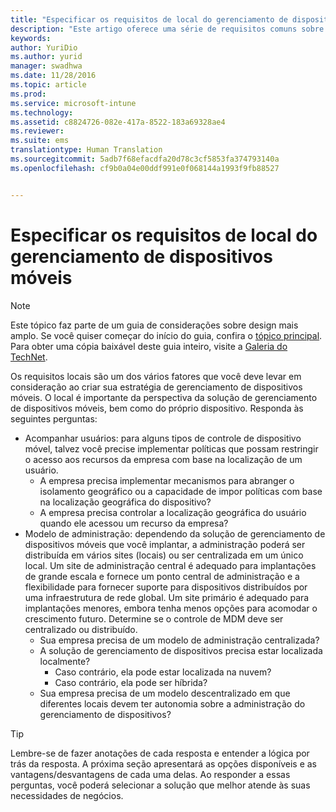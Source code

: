 ```yaml
---
title: "Especificar os requisitos de local do gerenciamento de dispositivos móveis"
description: "Este artigo oferece uma série de requisitos comuns sobre a localização do dispositivo em um cenário de gerenciamento de dispositivo móvel."
keywords: 
author: YuriDio
ms.author: yurid
manager: swadhwa
ms.date: 11/28/2016
ms.topic: article
ms.prod: 
ms.service: microsoft-intune
ms.technology: 
ms.assetid: c8824726-082e-417a-8522-183a69328ae4
ms.reviewer: 
ms.suite: ems
translationtype: Human Translation
ms.sourcegitcommit: 5adb7f68efacdfa20d78c3cf5853fa374793140a
ms.openlocfilehash: cf9b0a04e00ddf991e0f068144a1993f9fb88527


---
```


# <a name="specify-your-mobile-device-management-location-requirements"></a>Especificar os requisitos de local do gerenciamento de dispositivos móveis

>[!NOTE]
>Este tópico faz parte de um guia de considerações sobre design mais amplo. Se você quiser começar do início do guia, confira o [tópico principal](mdm-design-considerations-guide.md). Para obter uma cópia baixável deste guia inteiro, visite a [Galeria do TechNet](https://gallery.technet.microsoft.com/Mobile-Device-Management-7d401582).

Os requisitos locais são um dos vários fatores que você deve levar em consideração ao criar sua estratégia de gerenciamento de dispositivos móveis. O local é importante da perspectiva da solução de gerenciamento de dispositivos móveis, bem como do próprio dispositivo. Responda às seguintes perguntas:

- Acompanhar usuários: para alguns tipos de controle de dispositivo móvel, talvez você precise implementar políticas que possam restringir o acesso aos recursos da empresa com base na localização de um usuário.
    - A empresa precisa implementar mecanismos para abranger o isolamento geográfico ou a capacidade de impor políticas com base na localização geográfica do dispositivo?
    - A empresa precisa controlar a localização geográfica do usuário quando ele acessou um recurso da empresa?
- Modelo de administração: dependendo da solução de gerenciamento de dispositivos móveis que você implantar, a administração poderá ser distribuída em vários sites (locais) ou ser centralizada em um único local. Um site de administração central é adequado para implantações de grande escala e fornece um ponto central de administração e a flexibilidade para fornecer suporte para dispositivos distribuídos por uma infraestrutura de rede global. Um site primário é adequado para implantações menores, embora tenha menos opções para acomodar o crescimento futuro. Determine se o controle de MDM deve ser centralizado ou distribuído.
    - Sua empresa precisa de um modelo de administração centralizada?
    - A solução de gerenciamento de dispositivos precisa estar localizada localmente?
        - Caso contrário, ela pode estar localizada na nuvem?
        - Caso contrário, ela pode ser híbrida?
    - Sua empresa precisa de um modelo descentralizado em que diferentes locais devem ter autonomia sobre a administração do gerenciamento de dispositivos?

>[!TIP]
> Lembre-se de fazer anotações de cada resposta e entender a lógica por trás da resposta. A próxima seção apresentará as opções disponíveis e as vantagens/desvantagens de cada uma delas.  Ao responder a essas perguntas, você poderá selecionar a solução que melhor atende às suas necessidades de negócios.



<!--HONumber=Nov16_HO4-->


